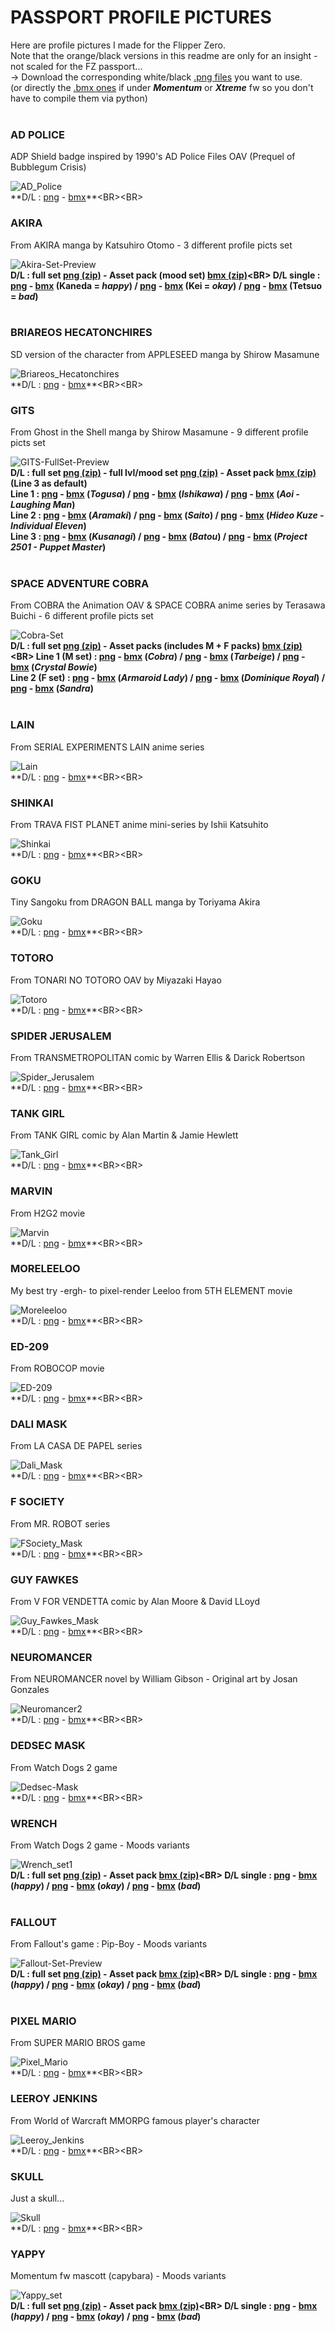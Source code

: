 # PASSPORT PROFILE PICTURES

Here are profile pictures I made for the Flipper Zero.<BR>
Note that the orange/black versions in this readme are only for an insight - not scaled for the FZ passport...<BR>
-> Download the corresponding white/black [.png files](https://github.com/Kuronons/FZ_graphics/tree/main/Passport%20profile%20pictures/Profile%20pictures%20(.png%20files%20-%2046x49px)) you want to use.<BR>
(or directly the [.bmx ones](https://github.com/Kuronons/FZ_graphics/tree/main/Passport%20profile%20pictures/Profile%20pictures%20(.bmx%20files%20-%2046x49px)) if under ***Momentum*** or ***Xtreme*** fw so you don't have to compile them via python)<BR><BR>

### AD POLICE
ADP Shield badge inspired by 1990's AD Police Files OAV (Prequel of Bubblegum Crisis)

![AD_Police](https://github.com/Kuronons/FZ_graphics/assets/110337784/d4fd1764-d5c8-4c40-81f5-408274aed110)<BR>
**D/L : [png](https://github.com/Kuronons/FZ_graphics/blob/main/Passport%20profile%20pictures/Profile%20pictures%20(.png%20files%20-%2046x49px)/AD_Police.png) - [bmx](https://github.com/Kuronons/FZ_graphics/blob/main/Passport%20profile%20pictures/Profile%20pictures%20(.bmx%20files%20-%2046x49px)/AD_Police.bmx)**<BR><BR>

### AKIRA
From AKIRA manga by Katsuhiro Otomo - 3 different profile picts set

![Akira-Set-Preview](https://github.com/Kuronons/FZ_graphics/assets/110337784/0135ed6d-86d3-46c0-8ffd-999a26047e24)<BR>
**D/L : full set [png (zip)](https://github.com/Kuronons/FZ_graphics/blob/main/Passport%20profile%20pictures/Profile%20pictures%20(.png%20files%20-%2046x49px)/Akira%20-%20Full%20Set%20(3x%20png).zip) - Asset pack (mood set) [bmx (zip)](https://github.com/Kuronons/FZ_graphics/blob/main/Passport%20profile%20pictures/Profile%20pictures%20(.bmx%20files%20-%2046x49px)/Akira%20-%20Asset%20pack%20(3x%20bmx%20profile%20picts).zip)<BR>
D/L single : [png](https://github.com/Kuronons/FZ_graphics/blob/main/Passport%20profile%20pictures/Profile%20pictures%20(.png%20files%20-%2046x49px)/Akira-Kaneda.png) - [bmx](https://github.com/Kuronons/FZ_graphics/blob/main/Passport%20profile%20pictures/Profile%20pictures%20(.bmx%20files%20-%2046x49px)/Akira-Kaneda.bmx) (**Kaneda** = *happy*) / [png](https://github.com/Kuronons/FZ_graphics/blob/main/Passport%20profile%20pictures/Profile%20pictures%20(.png%20files%20-%2046x49px)/Akira-Kei.png) - [bmx](https://github.com/Kuronons/FZ_graphics/blob/main/Passport%20profile%20pictures/Profile%20pictures%20(.bmx%20files%20-%2046x49px)/Akira-Kei.bmx) (**Kei** = *okay*) / [png](https://github.com/Kuronons/FZ_graphics/blob/main/Passport%20profile%20pictures/Profile%20pictures%20(.png%20files%20-%2046x49px)/Akira-Tetsuo.png) - [bmx](https://github.com/Kuronons/FZ_graphics/blob/main/Passport%20profile%20pictures/Profile%20pictures%20(.bmx%20files%20-%2046x49px)/Akira-Tetsuo.bmx) (**Tetsuo** = *bad*)**<BR><BR>

### BRIAREOS HECATONCHIRES
SD version of the character from APPLESEED manga by Shirow Masamune

![Briareos_Hecatonchires](https://user-images.githubusercontent.com/110337784/193948936-6979e246-4f3f-40f2-8531-d28c6a34dc79.png)<BR>
**D/L : [png](https://github.com/Kuronons/FZ_graphics/blob/main/Passport%20profile%20pictures/Profile%20pictures%20(.png%20files%20-%2046x49px)/Briareos_Hecatonchires.png) - [bmx](https://github.com/Kuronons/FZ_graphics/blob/main/Passport%20profile%20pictures/Profile%20pictures%20(.bmx%20files%20-%2046x49px)/Briareos_Hecatonchires.bmx)**<BR><BR>

### GITS
From Ghost in the Shell manga by Shirow Masamune - 9 different profile picts set

![GITS-FullSet-Preview](https://github.com/Kuronons/FZ_graphics/assets/110337784/b66225ad-a7c4-493b-bbe6-1a1558e1b81f)<BR>
**D/L : full set [png (zip)](https://github.com/Kuronons/FZ_graphics/blob/main/Passport%20profile%20pictures/Profile%20pictures%20(.png%20files%20-%2046x49px)/GITS%20-%20Full%20Set%20(9x%20png).zip) - full lvl/mood set [png (zip)](https://github.com/Kuronons/FZ_graphics/blob/main/Passport%20profile%20pictures/Profile%20pictures%20(.png%20files%20-%2046x49px)/GITS%20-%20Full%20Set%20(LVL%20%26%20MOOD%20-%20x9%20png).zip) - Asset pack [bmx (zip)](https://github.com/Kuronons/FZ_graphics/blob/main/Passport%20profile%20pictures/Profile%20pictures%20(.bmx%20files%20-%2046x49px)/GITS%20-%20Asset%20pack%20(Passport%20%26%20Profile%20picts).zip) (Line 3 as default)<BR>
Line 1 : [png](https://github.com/Kuronons/FZ_graphics/blob/main/Passport%20profile%20pictures/Profile%20pictures%20(.png%20files%20-%2046x49px)/GITS-Togusa.png) - [bmx](https://github.com/Kuronons/FZ_graphics/blob/main/Passport%20profile%20pictures/Profile%20pictures%20(.bmx%20files%20-%2046x49px)/GITS-Togusa.bmx) (*Togusa*) / [png](https://github.com/Kuronons/FZ_graphics/blob/main/Passport%20profile%20pictures/Profile%20pictures%20(.png%20files%20-%2046x49px)/GITS-Ishikawa.png) - [bmx](https://github.com/Kuronons/FZ_graphics/blob/main/Passport%20profile%20pictures/Profile%20pictures%20(.bmx%20files%20-%2046x49px)/GITS-Ishikawa.bmx) (*Ishikawa*) / [png](https://github.com/Kuronons/FZ_graphics/blob/main/Passport%20profile%20pictures/Profile%20pictures%20(.png%20files%20-%2046x49px)/GITS-Aoi.png) - [bmx](https://github.com/Kuronons/FZ_graphics/blob/main/Passport%20profile%20pictures/Profile%20pictures%20(.bmx%20files%20-%2046x49px)/GITS-Aoi.bmx) (*Aoi - Laughing Man*)<BR>
Line 2 : [png](https://github.com/Kuronons/FZ_graphics/blob/main/Passport%20profile%20pictures/Profile%20pictures%20(.png%20files%20-%2046x49px)/GITS-Aramaki.png) - [bmx](https://github.com/Kuronons/FZ_graphics/blob/main/Passport%20profile%20pictures/Profile%20pictures%20(.bmx%20files%20-%2046x49px)/GITS-Aramaki.bmx) (*Aramaki*) / [png](https://github.com/Kuronons/FZ_graphics/blob/main/Passport%20profile%20pictures/Profile%20pictures%20(.png%20files%20-%2046x49px)/GITS-Saito.png) - [bmx](https://github.com/Kuronons/FZ_graphics/blob/main/Passport%20profile%20pictures/Profile%20pictures%20(.bmx%20files%20-%2046x49px)/GITS-Saito.bmx) (*Saito*) / [png](https://github.com/Kuronons/FZ_graphics/blob/main/Passport%20profile%20pictures/Profile%20pictures%20(.png%20files%20-%2046x49px)/GITS-Hideo%20Kuze.png) - [bmx](https://github.com/Kuronons/FZ_graphics/blob/main/Passport%20profile%20pictures/Profile%20pictures%20(.bmx%20files%20-%2046x49px)/GITS-Hideo%20Kuze.bmx) (*Hideo Kuze - Individual Eleven*)<BR>
Line 3 : [png](https://github.com/Kuronons/FZ_graphics/blob/main/Passport%20profile%20pictures/Profile%20pictures%20(.png%20files%20-%2046x49px)/GITS-Kusanagi.png) - [bmx](https://github.com/Kuronons/FZ_graphics/blob/main/Passport%20profile%20pictures/Profile%20pictures%20(.bmx%20files%20-%2046x49px)/GITS-Kusanagi.bmx) (*Kusanagi*) / [png](https://github.com/Kuronons/FZ_graphics/blob/main/Passport%20profile%20pictures/Profile%20pictures%20(.png%20files%20-%2046x49px)/GITS-Batou.png) - [bmx](https://github.com/Kuronons/FZ_graphics/blob/main/Passport%20profile%20pictures/Profile%20pictures%20(.bmx%20files%20-%2046x49px)/GITS-Batou.bmx) (*Batou*) / [png](https://github.com/Kuronons/FZ_graphics/blob/main/Passport%20profile%20pictures/Profile%20pictures%20(.png%20files%20-%2046x49px)/GITS-Project%202501.png) - [bmx](https://github.com/Kuronons/FZ_graphics/blob/main/Passport%20profile%20pictures/Profile%20pictures%20(.bmx%20files%20-%2046x49px)/GITS-Project%202501.bmx) (*Project 2501 - Puppet Master*)**<BR><BR>

### SPACE ADVENTURE COBRA
From COBRA the Animation OAV & SPACE COBRA anime series by Terasawa Buichi - 6 different profile picts set

![Cobra-Set](https://github.com/Kuronons/FZ_graphics/assets/110337784/b4fd184a-8bcf-46bb-ace8-968408186ac3)<BR>
**D/L : full set [png (zip)](https://github.com/Kuronons/FZ_graphics/blob/main/Passport%20profile%20pictures/Profile%20pictures%20(.png%20files%20-%2046x49px)/Space%20Cobra%20-%20Profile%20picts%20set%20(6x%20png).zip) - Asset packs (includes M + F packs) [bmx (zip)](https://github.com/Kuronons/FZ_graphics/blob/main/Passport%20profile%20pictures/Profile%20pictures%20(.bmx%20files%20-%2046x49px)/Space%20Cobra%20-%20Asset%20packs%20M%20%26%20F%20(bmx%20-%202x3%20profile%20picts).zip)<BR>
Line 1 (M set) : [png](https://github.com/Kuronons/FZ_graphics/blob/main/Passport%20profile%20pictures/Profile%20pictures%20(.png%20files%20-%2046x49px)/SC-Cobra.png) - [bmx](https://github.com/Kuronons/FZ_graphics/blob/main/Passport%20profile%20pictures/Profile%20pictures%20(.bmx%20files%20-%2046x49px)/SC-Cobra.bmx) (*Cobra*) / [png](https://github.com/Kuronons/FZ_graphics/blob/main/Passport%20profile%20pictures/Profile%20pictures%20(.png%20files%20-%2046x49px)/SC-Tarbeige.png) - [bmx](https://github.com/Kuronons/FZ_graphics/blob/main/Passport%20profile%20pictures/Profile%20pictures%20(.bmx%20files%20-%2046x49px)/SC-Tarbeige.bmx) (*Tarbeige*) / [png](https://github.com/Kuronons/FZ_graphics/blob/main/Passport%20profile%20pictures/Profile%20pictures%20(.png%20files%20-%2046x49px)/SC-Crystal_Bowie.png) - [bmx](https://github.com/Kuronons/FZ_graphics/blob/main/Passport%20profile%20pictures/Profile%20pictures%20(.bmx%20files%20-%2046x49px)/SC-Crystal_Bowie.bmx) (*Crystal Bowie*)<BR>
Line 2 (F set) : [png](https://github.com/Kuronons/FZ_graphics/blob/main/Passport%20profile%20pictures/Profile%20pictures%20(.png%20files%20-%2046x49px)/SC-Armaroid_Lady.png) - [bmx](https://github.com/Kuronons/FZ_graphics/blob/main/Passport%20profile%20pictures/Profile%20pictures%20(.bmx%20files%20-%2046x49px)/SC-Armaroid_Lady.bmx) (*Armaroid Lady*) / [png](https://github.com/Kuronons/FZ_graphics/blob/main/Passport%20profile%20pictures/Profile%20pictures%20(.png%20files%20-%2046x49px)/SC-Dominique%20Royal.png) - [bmx](https://github.com/Kuronons/FZ_graphics/blob/main/Passport%20profile%20pictures/Profile%20pictures%20(.bmx%20files%20-%2046x49px)/SC-Dominique%20Royal.bmx) (*Dominique Royal*) / [png](https://github.com/Kuronons/FZ_graphics/blob/main/Passport%20profile%20pictures/Profile%20pictures%20(.png%20files%20-%2046x49px)/SC-Sandra.png) - [bmx](https://github.com/Kuronons/FZ_graphics/blob/main/Passport%20profile%20pictures/Profile%20pictures%20(.bmx%20files%20-%2046x49px)/SC-Sandra.bmx) (*Sandra*)**<BR><BR>

### LAIN
From SERIAL EXPERIMENTS LAIN anime series

![Lain](https://user-images.githubusercontent.com/110337784/194618873-8e429a68-7cc8-45a5-8d5a-69b55f06a8b3.png)<BR>
**D/L : [png](https://github.com/Kuronons/FZ_graphics/blob/main/Passport%20profile%20pictures/Profile%20pictures%20(.png%20files%20-%2046x49px)/Lain.png) - [bmx](https://github.com/Kuronons/FZ_graphics/blob/main/Passport%20profile%20pictures/Profile%20pictures%20(.bmx%20files%20-%2046x49px)/Lain.bmx)**<BR><BR>

### SHINKAI
From TRAVA FIST PLANET anime mini-series by Ishii Katsuhito

![Shinkai](https://user-images.githubusercontent.com/110337784/194636842-44145565-79d9-42f5-8661-6f2feb135660.png)<BR>
**D/L : [png](https://github.com/Kuronons/FZ_graphics/blob/main/Passport%20profile%20pictures/Profile%20pictures%20(.png%20files%20-%2046x49px)/Shinkai.png) - [bmx](https://github.com/Kuronons/FZ_graphics/blob/main/Passport%20profile%20pictures/Profile%20pictures%20(.bmx%20files%20-%2046x49px)/Shinkai.bmx)**<BR><BR>

### GOKU
Tiny Sangoku from DRAGON BALL manga by Toriyama Akira

![Goku](https://user-images.githubusercontent.com/110337784/193949083-8ac66f47-0a30-4010-9644-b2ec3d67c236.png)<BR>
**D/L : [png](https://github.com/Kuronons/FZ_graphics/blob/main/Passport%20profile%20pictures/Profile%20pictures%20(.png%20files%20-%2046x49px)/Goku.png) - [bmx](https://github.com/Kuronons/FZ_graphics/blob/main/Passport%20profile%20pictures/Profile%20pictures%20(.bmx%20files%20-%2046x49px)/Goku.bmx)**<BR><BR>

### TOTORO
From TONARI NO TOTORO OAV by Miyazaki Hayao

![Totoro](https://user-images.githubusercontent.com/110337784/207148882-2dde2f99-3570-4e35-a3c7-6e1f23fb0e21.png)<BR>
**D/L : [png](https://github.com/Kuronons/FZ_graphics/blob/main/Passport%20profile%20pictures/Profile%20pictures%20(.png%20files%20-%2046x49px)/Totoro.png) - [bmx](https://github.com/Kuronons/FZ_graphics/blob/main/Passport%20profile%20pictures/Profile%20pictures%20(.bmx%20files%20-%2046x49px)/Totoro.bmx)**<BR><BR>

### SPIDER JERUSALEM
From TRANSMETROPOLITAN comic by Warren Ellis & Darick Robertson

![Spider_Jerusalem](https://user-images.githubusercontent.com/110337784/193949041-9fb2f0dc-2b26-439e-a212-016ab05ae9af.png)<BR>
**D/L : [png](https://github.com/Kuronons/FZ_graphics/blob/main/Passport%20profile%20pictures/Profile%20pictures%20(.png%20files%20-%2046x49px)/Spider_Jerusalem.png) - [bmx](https://github.com/Kuronons/FZ_graphics/blob/main/Passport%20profile%20pictures/Profile%20pictures%20(.bmx%20files%20-%2046x49px)/Spider_Jerusalem.bmx)**<BR><BR>

### TANK GIRL
From TANK GIRL comic by Alan Martin & Jamie Hewlett

![Tank_Girl](https://user-images.githubusercontent.com/110337784/193949056-b7383915-2ef1-479f-b849-a6ec2bbb6a9f.png)<BR>
**D/L : [png](https://github.com/Kuronons/FZ_graphics/blob/main/Passport%20profile%20pictures/Profile%20pictures%20(.png%20files%20-%2046x49px)/Tank_Girl.png) - [bmx](https://github.com/Kuronons/FZ_graphics/blob/main/Passport%20profile%20pictures/Profile%20pictures%20(.bmx%20files%20-%2046x49px)/Tank_Girl.bmx)**<BR><BR>

### MARVIN
From H2G2 movie

![Marvin](https://user-images.githubusercontent.com/110337784/193949006-d517edc0-2a58-4153-bc9e-94c7ca3214db.png)<BR>
**D/L : [png](https://github.com/Kuronons/FZ_graphics/blob/main/Passport%20profile%20pictures/Profile%20pictures%20(.png%20files%20-%2046x49px)/Marvin.png) - [bmx](https://github.com/Kuronons/FZ_graphics/blob/main/Passport%20profile%20pictures/Profile%20pictures%20(.bmx%20files%20-%2046x49px)/Marvin.bmx)**<BR><BR>

### MORELEELOO
My best try -ergh- to pixel-render Leeloo from 5TH ELEMENT movie

![Moreleeloo](https://user-images.githubusercontent.com/110337784/206856859-507ebb12-6603-47fb-bcc7-4a29412aba44.png)<BR>
**D/L : [png](https://github.com/Kuronons/FZ_graphics/blob/main/Passport%20profile%20pictures/Profile%20pictures%20(.png%20files%20-%2046x49px)/Moreleeloo.png) - [bmx](https://github.com/Kuronons/FZ_graphics/blob/main/Passport%20profile%20pictures/Profile%20pictures%20(.bmx%20files%20-%2046x49px)/Moreleeloo.bmx)**<BR><BR>

### ED-209
From ROBOCOP movie

![ED-209](https://user-images.githubusercontent.com/110337784/193949104-d04022bf-49d9-4fe2-9172-e161b37a59c5.png)<BR>
**D/L : [png](https://github.com/Kuronons/FZ_graphics/blob/main/Passport%20profile%20pictures/Profile%20pictures%20(.png%20files%20-%2046x49px)/ED-209.png) - [bmx](https://github.com/Kuronons/FZ_graphics/blob/main/Passport%20profile%20pictures/Profile%20pictures%20(.bmx%20files%20-%2046x49px)/ED-209.bmx)**<BR><BR>

### DALI MASK
From LA CASA DE PAPEL series

![Dali_Mask](https://user-images.githubusercontent.com/110337784/193948976-ff2cb480-9fb5-4217-8753-5c684401e4a3.png)<BR>
**D/L : [png](https://github.com/Kuronons/FZ_graphics/blob/main/Passport%20profile%20pictures/Profile%20pictures%20(.png%20files%20-%2046x49px)/Dali_Mask.png) - [bmx](https://github.com/Kuronons/FZ_graphics/blob/main/Passport%20profile%20pictures/Profile%20pictures%20(.bmx%20files%20-%2046x49px)/Dali_Mask.bmx)**<BR><BR>

### F SOCIETY
From MR. ROBOT series

![FSociety_Mask](https://user-images.githubusercontent.com/110337784/193948985-ea2a9308-add6-4c44-8d88-e7362298cd4c.png)<BR>
**D/L : [png](https://github.com/Kuronons/FZ_graphics/blob/main/Passport%20profile%20pictures/Profile%20pictures%20(.png%20files%20-%2046x49px)/FSociety_Mask.png) - [bmx](https://github.com/Kuronons/FZ_graphics/blob/main/Passport%20profile%20pictures/Profile%20pictures%20(.bmx%20files%20-%2046x49px)/FSociety_Mask.bmx)**<BR><BR>

### GUY FAWKES
From V FOR VENDETTA comic by Alan Moore & David LLoyd

![Guy_Fawkes_Mask](https://user-images.githubusercontent.com/110337784/193948997-5cc6986e-dee2-482f-b117-37a8303414e5.png)<BR>
**D/L : [png](https://github.com/Kuronons/FZ_graphics/blob/main/Passport%20profile%20pictures/Profile%20pictures%20(.png%20files%20-%2046x49px)/Guy_Fawkes_Mask.png) - [bmx](https://github.com/Kuronons/FZ_graphics/blob/main/Passport%20profile%20pictures/Profile%20pictures%20(.bmx%20files%20-%2046x49px)/Guy_Fawkes_Mask.bmx)**<BR><BR>

### NEUROMANCER
From NEUROMANCER novel by William Gibson - Original art by Josan Gonzales

![Neuromancer2](https://user-images.githubusercontent.com/110337784/205995156-b8813956-7d85-48e5-92d3-bd869bcc2f95.png)<BR>
**D/L : [png](https://github.com/Kuronons/FZ_graphics/blob/main/Passport%20profile%20pictures/Profile%20pictures%20(.png%20files%20-%2046x49px)/Neuromancer.png) - [bmx](https://github.com/Kuronons/FZ_graphics/blob/main/Passport%20profile%20pictures/Profile%20pictures%20(.bmx%20files%20-%2046x49px)/Neuromancer.bmx)**<BR><BR>

### DEDSEC MASK
From Watch Dogs 2 game

![Dedsec-Mask](https://github.com/Kuronons/FZ_graphics/assets/110337784/570b7f31-2d7c-47cb-bb2f-3724a95a23d1)<BR>
**D/L : [png](https://github.com/Kuronons/FZ_graphics/blob/main/Passport%20profile%20pictures/Profile%20pictures%20(.png%20files%20-%2046x49px)/Dedsec-Mask.png) - [bmx](https://github.com/Kuronons/FZ_graphics/blob/main/Passport%20profile%20pictures/Profile%20pictures%20(.bmx%20files%20-%2046x49px)/Dedsec-Mask.bmx)**<BR><BR>

### WRENCH
From Watch Dogs 2 game - Moods variants

![Wrench_set1](https://github.com/Kuronons/FZ_graphics/assets/110337784/e32f707e-0d6b-415f-b38f-e871bb7dd64a)<BR>
**D/L : full set [png (zip)](https://github.com/Kuronons/FZ_graphics/blob/main/Passport%20profile%20pictures/Profile%20pictures%20(.png%20files%20-%2046x49px)/Wrench%20-%20Profile%20picts%20set%20(3x%20png).zip) - Asset pack [bmx (zip)](https://github.com/Kuronons/FZ_graphics/blob/main/Passport%20profile%20pictures/Profile%20pictures%20(.bmx%20files%20-%2046x49px)/Wrench%20-%20Profile%20picts%20set%20(bmx).zip)<BR>
D/L single : [png](https://github.com/Kuronons/FZ_graphics/blob/main/Passport%20profile%20pictures/Profile%20pictures%20(.png%20files%20-%2046x49px)/Wrench_happy1_46x49.png) - [bmx](https://github.com/Kuronons/FZ_graphics/blob/main/Passport%20profile%20pictures/Profile%20pictures%20(.bmx%20files%20-%2046x49px)/Wrench_happy_46x49.bmx) (*happy*) / [png](https://github.com/Kuronons/FZ_graphics/blob/main/Passport%20profile%20pictures/Profile%20pictures%20(.png%20files%20-%2046x49px)/Wrench_okay1_46x49.png) - [bmx](https://github.com/Kuronons/FZ_graphics/blob/main/Passport%20profile%20pictures/Profile%20pictures%20(.bmx%20files%20-%2046x49px)/Wrench_okay_46x49.bmx) (*okay*) / [png](https://github.com/Kuronons/FZ_graphics/blob/main/Passport%20profile%20pictures/Profile%20pictures%20(.png%20files%20-%2046x49px)/Wrench_bad1_46x49.png) - [bmx](https://github.com/Kuronons/FZ_graphics/blob/main/Passport%20profile%20pictures/Profile%20pictures%20(.bmx%20files%20-%2046x49px)/Wrench_bad_46x49.bmx) (*bad*)**<BR><BR>

### FALLOUT
From Fallout's game : Pip-Boy - Moods variants

![Fallout-Set-Preview](https://github.com/Kuronons/FZ_graphics/assets/110337784/a9371927-92ec-4631-bedc-4f3fa5cd59bd)<BR>
**D/L : full set [png (zip)](https://github.com/Kuronons/FZ_graphics/blob/main/Passport%20profile%20pictures/Profile%20pictures%20(.png%20files%20-%2046x49px)/Fallout%20-%20Profile%20picts%20Set%20(3x%20png).zip) - Asset pack [bmx (zip)](https://github.com/Kuronons/FZ_graphics/blob/main/Passport%20profile%20pictures/Profile%20pictures%20(.bmx%20files%20-%2046x49px)/Fallout%20-%20Profile%20picts%20set%20(bmx).zip)<BR>
D/L single : [png](https://github.com/Kuronons/FZ_graphics/blob/main/Passport%20profile%20pictures/Profile%20pictures%20(.png%20files%20-%2046x49px)/Fallout_happy_46x49.png) - [bmx](https://github.com/Kuronons/FZ_graphics/blob/main/Passport%20profile%20pictures/Profile%20pictures%20(.bmx%20files%20-%2046x49px)/Fallout_happy_46x49.bmx) (*happy*) / [png](https://github.com/Kuronons/FZ_graphics/blob/main/Passport%20profile%20pictures/Profile%20pictures%20(.png%20files%20-%2046x49px)/Fallout_okay_46x49.png) - [bmx](https://github.com/Kuronons/FZ_graphics/blob/main/Passport%20profile%20pictures/Profile%20pictures%20(.bmx%20files%20-%2046x49px)/Fallout_okay_46x49.bmx) (*okay*) / [png](https://github.com/Kuronons/FZ_graphics/blob/main/Passport%20profile%20pictures/Profile%20pictures%20(.png%20files%20-%2046x49px)/Fallout_bad_46x49.png) - [bmx](https://github.com/Kuronons/FZ_graphics/blob/main/Passport%20profile%20pictures/Profile%20pictures%20(.bmx%20files%20-%2046x49px)/Fallout_bad_46x49.bmx) (*bad*)**<BR><BR>

### PIXEL MARIO
From SUPER MARIO BROS game

![Pixel_Mario](https://user-images.githubusercontent.com/110337784/210186395-e9557be2-212c-4985-989b-2b327ab8b8b8.png)<BR>
**D/L : [png](https://github.com/Kuronons/FZ_graphics/blob/main/Passport%20profile%20pictures/Profile%20pictures%20(.png%20files%20-%2046x49px)/Pixel_Mario.png) - [bmx](https://github.com/Kuronons/FZ_graphics/blob/main/Passport%20profile%20pictures/Profile%20pictures%20(.bmx%20files%20-%2046x49px)/Pixel_Mario.bmx)**<BR><BR>

### LEEROY JENKINS
From World of Warcraft MMORPG famous player's character

![Leeroy_Jenkins](https://github.com/Kuronons/FZ_graphics/assets/110337784/46066739-2835-4643-b707-5cdcace02be1)<BR>
**D/L : [png](https://github.com/Kuronons/FZ_graphics/blob/main/Passport%20profile%20pictures/Profile%20pictures%20(.png%20files%20-%2046x49px)/Leeroy_Jenkins.png) - [bmx](https://github.com/Kuronons/FZ_graphics/blob/main/Passport%20profile%20pictures/Profile%20pictures%20(.bmx%20files%20-%2046x49px)/Leeroy_Jenkins.bmx)**<BR><BR>

### SKULL
Just a skull...

![Skull](https://user-images.githubusercontent.com/110337784/230978303-9e193e3a-4fe0-4ff5-aed2-0341c78fe179.png)<BR>
**D/L : [png](https://github.com/Kuronons/FZ_graphics/blob/main/Passport%20profile%20pictures/Profile%20pictures%20(.png%20files%20-%2046x49px)/Skull.png) - [bmx](https://github.com/Kuronons/FZ_graphics/blob/main/Passport%20profile%20pictures/Profile%20pictures%20(.bmx%20files%20-%2046x49px)/Skull.bmx)**<BR><BR>

### YAPPY
Momentum fw mascott (capybara) - Moods variants

![Yappy_set](https://github.com/Kuronons/FZ_graphics/assets/110337784/feeb0ce8-45f0-4177-bd19-0658201ce7c2)<BR>
**D/L : full set [png (zip)](https://github.com/Kuronons/FZ_graphics/blob/main/Passport%20profile%20pictures/Profile%20pictures%20(.png%20files%20-%2046x49px)/Yappy%20-%20Profile%20picts%20set%20(3x%20png).zip) - Asset pack [bmx (zip)](https://github.com/Kuronons/FZ_graphics/blob/main/Passport%20profile%20pictures/Profile%20pictures%20(.bmx%20files%20-%2046x49px)/Yappy%20-%20Profile%20picts%20set%20(bmx).zip)<BR>
D/L single : [png](https://github.com/Kuronons/FZ_graphics/blob/main/Passport%20profile%20pictures/Profile%20pictures%20(.png%20files%20-%2046x49px)/Yappy_happy_46x49.png) - [bmx](https://github.com/Kuronons/FZ_graphics/blob/main/Passport%20profile%20pictures/Profile%20pictures%20(.bmx%20files%20-%2046x49px)/Yappy_happy_46x49.bmx) (*happy*) / [png](https://github.com/Kuronons/FZ_graphics/blob/main/Passport%20profile%20pictures/Profile%20pictures%20(.png%20files%20-%2046x49px)/Yappy_okay_46x49.png) - [bmx](https://github.com/Kuronons/FZ_graphics/blob/main/Passport%20profile%20pictures/Profile%20pictures%20(.bmx%20files%20-%2046x49px)/Yappy_okay_46x49.bmx) (*okay*) / [png](https://github.com/Kuronons/FZ_graphics/blob/main/Passport%20profile%20pictures/Profile%20pictures%20(.png%20files%20-%2046x49px)/Yappy_bad_46x49.png) - [bmx](https://github.com/Kuronons/FZ_graphics/blob/main/Passport%20profile%20pictures/Profile%20pictures%20(.bmx%20files%20-%2046x49px)/Yappy_bad_46x49.bmx) (*bad*)**<BR><BR>
